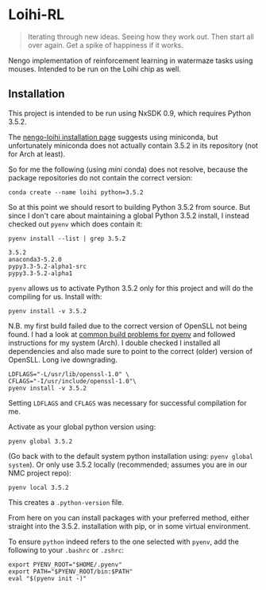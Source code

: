 # Loihi-RL

> Iterating through new ideas. Seeing how they work out. Then start all over again. Get a spike of happiness if it works. 

Nengo implementation of reinforcement learning in watermaze tasks using mouses.
Intended to be run on the Loihi chip as well.

## Installation

This project is intended to be run using NxSDK 0.9, which requires Python 3.5.2.

The [nengo-loihi installation page](https://www.nengo.ai/nengo-loihi/v0.9.0/installation.html) suggests using miniconda, but unfortunately miniconda does not actually contain 3.5.2 in its repository (not for Arch at least).

So for me the following (using *mini* conda) does not resolve, because the package repositories do not contain the correct version:

`conda create --name loihi python=3.5.2`

So at this point we should resort to building Python 3.5.2 from source.
But since I don't care about maintaining a global Python 3.5.2 install, I instead checked out `pyenv` which does contain it:

`pyenv install --list | grep 3.5.2`

```
3.5.2
anaconda3-5.2.0
pypy3.3-5.2-alpha1-src
pypy3.3-5.2-alpha1
```

`pyenv` allows us to activate Python 3.5.2 only for this project and will do the compiling for us.
Install with:

`pyenv install -v 3.5.2`

N.B. my first build failed due to the correct version of OpenSLL not being found.
I had a look at [common build problems for pyenv](https://github.com/pyenv/pyenv/wiki/Common-build-problems) and followed instructions for my system (Arch).
I double checked I installed all dependencies and also made sure to point to the correct (older) version of OpenSLL.
Long ive downgrading.

```
LDFLAGS="-L/usr/lib/openssl-1.0" \
CFLAGS="-I/usr/include/openssl-1.0"\
pyenv install -v 3.5.2
```

Setting `LDFLAGS` and `CFLAGS` was necessary for successful compilation for me.

Activate as your global python version using: 

```
pyenv global 3.5.2
```

(Go back with to the default system python installation using: `pyenv global system`).
Or only use 3.5.2 locally (recommended; assumes you are in our NMC project repo):

```
pyenv local 3.5.2
```

This creates a `.python-version` file.

From here on you can install packages with your preferred method, either straight into the 3.5.2. installation with pip, or in some virtual environment.

To ensure `python` indeed refers to the one selected with `pyenv`, add the following to your `.bashrc` or `.zshrc`:

```
export PYENV_ROOT="$HOME/.pyenv"
export PATH="$PYENV_ROOT/bin:$PATH"
eval "$(pyenv init -)"
```
